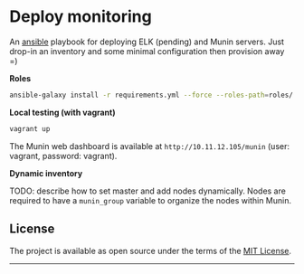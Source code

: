 Deploy monitoring
===

An [ansible](http://www.ansible.com) playbook for deploying ELK (pending) and Munin servers. Just drop-in an inventory and some minimal configuration then provision away =)

**Roles**

```bash
ansible-galaxy install -r requirements.yml --force --roles-path=roles/
```

**Local testing (with vagrant)**

```bash
vagrant up
```

The Munin web dashboard is available at `http://10.11.12.105/munin` (user: vagrant, password: vagrant).

**Dynamic inventory**

TODO: describe how to set master and add nodes dynamically. Nodes are required to have a `munin_group` variable to organize the nodes within Munin.

License
---

The project is available as open source under the terms of the [MIT License](http://opensource.org/licenses/MIT).

---